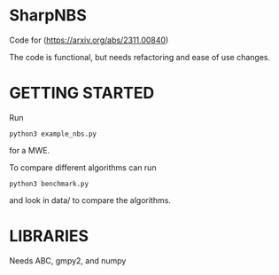 # SharpNBS
Code for (https://arxiv.org/abs/2311.00840)

The code is functional, but needs refactoring and ease of use changes.

# GETTING STARTED

Run

```console
python3 example_nbs.py 
```

for a MWE. 

To compare different algorithms can run

```console
python3 benchmark.py
```

and look in data/ to compare the algorithms.

# LIBRARIES

Needs ABC, gmpy2, and numpy

